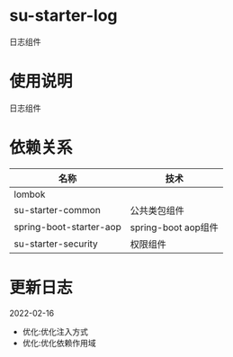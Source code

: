 # su-starter-log

日志组件

# 使用说明

日志组件

# 依赖关系


| 名称         | 技术                |
|------------|-------------------|
| lombok |                   |
| su-starter-common     | 公共类包组件            |
| spring-boot-starter-aop    | spring-boot aop组件 |
| su-starter-security   | 权限组件 |


# 更新日志

2022-02-16
* 优化:优化注入方式
* 优化:优化依赖作用域
